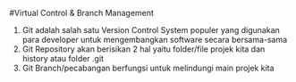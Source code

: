 #Virtual Control & Branch Management

1. Git adalah salah satu Version Control System populer yang digunakan para developer untuk mengembangkan software secara bersama-sama
2. Git Repository akan berisikan 2 hal yaitu folder/file projek kita dan history atau folder .git
3. Git Branch/pecabangan berfungsi untuk melindungi main projek kita
